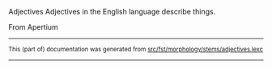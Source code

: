 Adjectives
Adjectives in the English language describe things.

From Apertium

* * *

<small>This (part of) documentation was generated from [src/fst/morphology/stems/adjectives.lexc](https://github.com/giellalt/lang-eng/blob/main/src/fst/morphology/stems/adjectives.lexc)</small>

---

